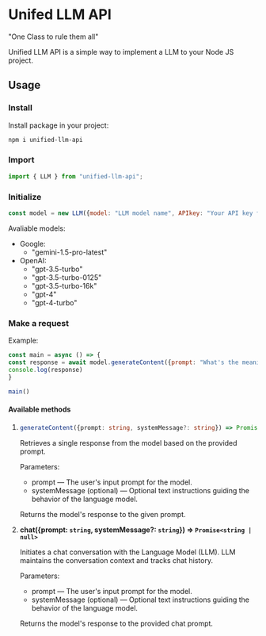 # Unifed LLM API

"One Class to rule them all"

Unified LLM API is a simple way to implement a LLM to your Node JS project. 

## Usage

### Install

Install package in your project:

```bash
npm i unified-llm-api
```

### Import

```javascript
import { LLM } from "unified-llm-api";
```

### Initialize

```javascript
const model = new LLM({model: "LLM model name", APIkey: "Your API key for specified LLM"});
```

Avaliable models: 
 * Google: 
    - "gemini-1.5-pro-latest"
 * OpenAI:
    - "gpt-3.5-turbo"
    - "gpt-3.5-turbo-0125"
    - "gpt-3.5-turbo-16k"
    - "gpt-4"
    - "gpt-4-turbo"

### Make a request

Example: 
```javascript
const main = async () => {
const response = await model.generateContent({prompt: "What's the meaning of life?"})
console.log(response)
}

main()
```

#### Available methods

1. ```typescript
   generateContent({prompt: string, systemMessage?: string}) => Promise<string | null>
   ```

    Retrieves a single response from the model based on the provided prompt.
  
      Parameters: 
    - prompt — The user's input prompt for the model.
    - systemMessage (optional) — Optional text instructions guiding the behavior of the language model.
  
    Returns the model's response to the given prompt.

3.  **chat({prompt: `string`, systemMessage?: `string`}) => `Promise<string | null>`**

    Initiates a chat conversation with the Language Model (LLM). LLM maintains the conversation context and tracks chat history.
  
      Parameters: 
    - prompt — The user's input prompt for the model.
    - systemMessage (optional) — Optional text instructions guiding the behavior of the language model.
  

    Returns the model's response to the provided chat prompt.
    

